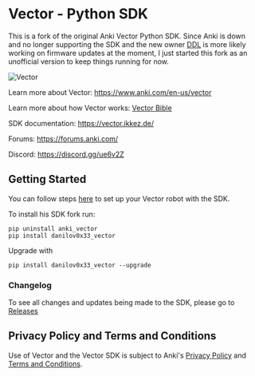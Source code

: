 # Vector - Python SDK

This is a fork of the original Anki Vector Python SDK. 
Since Anki is down and no longer supporting the SDK and the new owner [DDL](https://www.digitaldreamlabs.com/) is more likely working on firmware updates at the moment,
I just started this fork as an unofficial version to keep things running for now.  

![Vector](docs/source/images/vector-sdk-alpha.jpg)

Learn more about Vector: https://www.anki.com/en-us/vector

Learn more about how Vector works: [Vector Bible](https://github.com/GooeyChickenman/victor/blob/master/documentation/Vector-TRM.pdf)

SDK documentation: https://vector.ikkez.de/

Forums: https://forums.anki.com/

Discord: https://discord.gg/ue6v2Z


## Getting Started

You can follow steps [here](https://developer.anki.com/vector/docs/index.html) to set up your Vector robot with the SDK.

To install his SDK fork run:

```
pip uninstall anki_vector
pip install danilov0x33_vector
```

Upgrade with 
```
pip install danilov0x33_vector --upgrade
```

### Changelog

To see all changes and updates being made to the SDK, please go to [Releases](https://github.com/danilov0x33/vector-python-sdk/releases)

## Privacy Policy and Terms and Conditions

Use of Vector and the Vector SDK is subject to Anki's [Privacy Policy](https://www.anki.com/en-us/company/privacy) and [Terms and Conditions](https://www.anki.com/en-us/company/terms-and-conditions).
